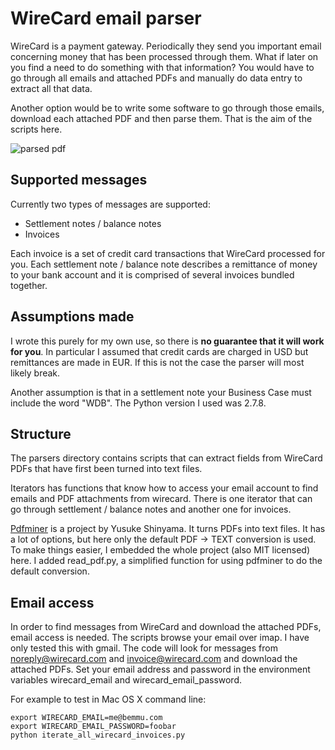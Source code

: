 # WireCard email parser

WireCard is a payment gateway. Periodically they send you important email concerning money that
has been processed through them. What if later on you find a need to do something with that
information? You would have to go through all emails and attached PDFs and manually do
data entry to extract all that data.

Another option would be to write some software to go through those emails, download each
attached PDF and then parse them. That is the aim of the scripts here.

![parsed pdf](https://github.com/Bemmu/wirecard_email_parser/raw/master/screenshot.png)

## Supported messages

Currently two types of messages are supported:

* Settlement notes / balance notes
* Invoices

Each invoice is a set of credit card transactions that WireCard processed for you. Each
settlement note / balance note describes a remittance of money to your bank account and
it is comprised of several invoices bundled together.

## Assumptions made

I wrote this purely for my own use, so there is **no guarantee that it will work for you**.
In particular I assumed that credit cards are charged in USD but remittances are made in EUR.
If this is not the case the parser will most likely break.

Another assumption is that in a settlement note your Business Case must include the word "WDB".
The Python version I used was 2.7.8.

## Structure

The parsers directory contains scripts that can extract fields from WireCard PDFs that
have first been turned into text files.

Iterators has functions that know how to access your email account to find emails and PDF
attachments from wirecard. There is one iterator that can go through settlement / balance
notes and another one for invoices.

[Pdfminer](http://www.unixuser.org/~euske/python/pdfminer/) is a project by Yusuke Shinyama. It turns PDFs into text files. It has a lot of options, but here only the default PDF -> TEXT conversion is used. To make things easier, I embedded the whole project
(also MIT licensed) here. I added read_pdf.py, a simplified function for using pdfminer to do the default conversion.

## Email access

In order to find messages from WireCard and download the attached PDFs, email access
is needed. The scripts browse your email over imap. I have only tested this with gmail.
The code will look for messages from noreply@wirecard.com and invoice@wirecard.com and
download the attached PDFs. Set your email address and password in the environment
variables wirecard_email and wirecard_email_password.

For example to test in Mac OS X command line:

    export WIRECARD_EMAIL=me@bemmu.com
    export WIRECARD_EMAIL_PASSWORD=foobar
    python iterate_all_wirecard_invoices.py
